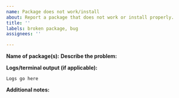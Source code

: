 ```yaml
---
name: Package does not work/install
about: Report a package that does not work or install properly.
title: ''
labels: broken package, bug
assignees: ''

---
```


**Name of package(s):**
**Describe the problem:**

**Logs/terminal output (if applicable):**
```
Logs go here
```

**Additional notes:**
